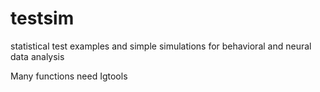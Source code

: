 # testsim
statistical test examples and simple simulations for behavioral and neural data analysis

Many functions need Igtools




